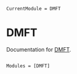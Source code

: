 ```@meta
CurrentModule = DMFT
```

# DMFT

Documentation for [DMFT](https://github.com/frankebel/DMFT.jl).

```@index
```

```@autodocs
Modules = [DMFT]
```
